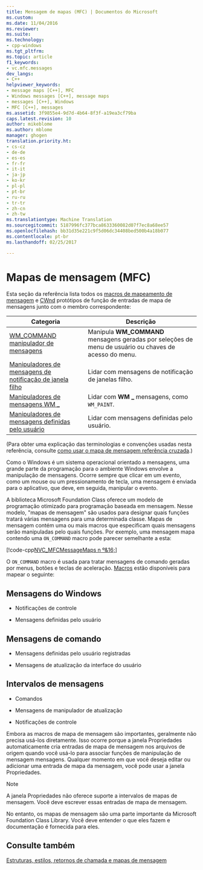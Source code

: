 ```yaml
---
title: Mensagem de mapas (MFC) | Documentos do Microsoft
ms.custom: 
ms.date: 11/04/2016
ms.reviewer: 
ms.suite: 
ms.technology:
- cpp-windows
ms.tgt_pltfrm: 
ms.topic: article
f1_keywords:
- vc.mfc.messages
dev_langs:
- C++
helpviewer_keywords:
- message maps [C++], MFC
- Windows messages [C++], message maps
- messages [C++], Windows
- MFC [C++], messages
ms.assetid: 3f9855e4-9d7d-4b64-8f3f-a19ea3cf79ba
caps.latest.revision: 10
author: mikeblome
ms.author: mblome
manager: ghogen
translation.priority.ht:
- cs-cz
- de-de
- es-es
- fr-fr
- it-it
- ja-jp
- ko-kr
- pl-pl
- pt-br
- ru-ru
- tr-tr
- zh-cn
- zh-tw
ms.translationtype: Machine Translation
ms.sourcegitcommit: 5187996fc377bca8633360082d07f7ec8a68ee57
ms.openlocfilehash: bb31d35e221c9f5d06dc34408bed500b4a18b077
ms.contentlocale: pt-br
ms.lasthandoff: 02/25/2017

---
```

# <a name="message-maps-mfc"></a>Mapas de mensagem (MFC)
Esta seção da referência lista todos os [macros de mapeamento de mensagem](../../mfc/reference/message-map-macros-mfc.md) e [CWnd](../../mfc/reference/cwnd-class.md) protótipos de função de entradas de mapa de mensagens junto com o membro correspondente:  
  
|Categoria|Descrição|  
|--------------|-----------------|  
|[WM_COMMAND manipulador de mensagens](../../mfc/reference/wm-command-message-handler.md)|Manipula **WM_COMMAND** mensagens geradas por seleções de menu de usuário ou chaves de acesso do menu.|  
|[Manipuladores de mensagens de notificação de janela filho](../../mfc/reference/child-window-notification-message-handlers.md)|Lidar com mensagens de notificação de janelas filho.|  
|[Manipuladores de mensagens WM _](../../mfc/reference/handlers-for-wm-messages.md)|Lidar com **WM _** mensagens, como `WM_PAINT`.|  
|[Manipuladores de mensagens definidas pelo usuário](../../mfc/reference/user-defined-handlers.md)|Lidar com mensagens definidas pelo usuário.|  
  
 (Para obter uma explicação das terminologias e convenções usadas nesta referência, consulte [como usar o mapa de mensagem referência cruzada](../../mfc/reference/how-to-use-the-message-map-cross-reference.md).)  
  
 Como o Windows é um sistema operacional orientado a mensagens, uma grande parte da programação para o ambiente Windows envolve a manipulação de mensagens. Ocorre sempre que clicar em um evento, como um mouse ou um pressionamento de tecla, uma mensagem é enviada para o aplicativo, que deve, em seguida, manipular o evento.  
  
 A biblioteca Microsoft Foundation Class oferece um modelo de programação otimizado para programação baseada em mensagem. Nesse modelo, "mapas de mensagem" são usados para designar quais funções tratará várias mensagens para uma determinada classe. Mapas de mensagem contém uma ou mais macros que especificam quais mensagens serão manipuladas pelo quais funções. Por exemplo, uma mensagem mapa contendo uma `ON_COMMAND` macro pode parecer semelhante a esta:  
  
 [!code-cpp[NVC_MFCMessageMaps n º&16;](../../mfc/reference/codesnippet/cpp/message-maps-mfc_1.cpp)]  
  
 O `ON_COMMAND` macro é usada para tratar mensagens de comando geradas por menus, botões e teclas de aceleração. [Macros](../../mfc/reference/message-map-macros-mfc.md) estão disponíveis para mapear o seguinte:  
  
## <a name="windows-messages"></a>Mensagens do Windows  
  
-   Notificações de controle  
  
-   Mensagens definidas pelo usuário  
  
## <a name="command-messages"></a>Mensagens de comando  
  
-   Mensagens definidas pelo usuário registradas  
  
-   Mensagens de atualização da interface do usuário  
  
## <a name="ranges-of-messages"></a>Intervalos de mensagens  
  
-   Comandos  
  
-   Mensagens de manipulador de atualização  
  
-   Notificações de controle  
  
 Embora as macros de mapa de mensagem são importantes, geralmente não precisa usá-los diretamente. Isso ocorre porque a janela Propriedades automaticamente cria entradas de mapa de mensagem nos arquivos de origem quando você usá-lo para associar funções de manipulação de mensagem mensagens. Qualquer momento em que você deseja editar ou adicionar uma entrada de mapa da mensagem, você pode usar a janela Propriedades.  
  
> [!NOTE]
>  A janela Propriedades não oferece suporte a intervalos de mapas de mensagem. Você deve escrever essas entradas de mapa de mensagem.  
  
 No entanto, os mapas de mensagem são uma parte importante da Microsoft Foundation Class Library. Você deve entender o que eles fazem e documentação é fornecida para eles.  
  
## <a name="see-also"></a>Consulte também  
 [Estruturas, estilos, retornos de chamada e mapas de mensagem](../../mfc/reference/structures-styles-callbacks-and-message-maps.md)


